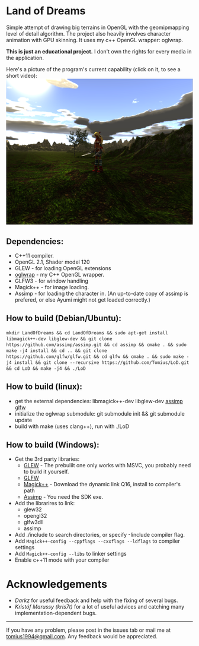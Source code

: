 Land of Dreams
===

Simple attempt of drawing big terrains in OpenGL with the geomipmapping level of detail algorithm. The project also heavily involves character animation with GPU skinning. It uses my c++ OpenGL wrapper: oglwrap.

**This is just an educational project.** I don't own the rights for every media in the application.

Here's a picture of the program's current capability (click on it, to see a short video):
[![screenshot](screenshot.png)](https://www.youtube.com/watch?v=ef93WR3KzaE)

Dependencies:
-------------
* C++11 compiler.
* OpenGL 2.1, Shader model 120
* GLEW - for loading OpenGL extensions
* [oglwrap](https://github.com/Tomius/oglwrap) - my C++ OpenGL wrapper.
* GLFW3 - for window handling
* Magick++ - for image loading.
* Assimp - for loading the character in. (An up-to-date copy of assimp is prefered, or else Ayumi might not get loaded correctly.)


How to build (Debian/Ubuntu):
--------------------
```
mkdir LandOfDreams && cd LandOfDreams && sudo apt-get install libmagick++-dev libglew-dev && git clone https://github.com/assimp/assimp.git && cd assimp && cmake . && sudo make -j4 install && cd .. && git clone https://github.com/glfw/glfw.git && cd glfw && cmake . && sudo make -j4 install && git clone --recursive https://github.com/Tomius/LoD.git && cd LoD && make -j4 && ./LoD
```

How to build (linux):
---------------------
* get the external dependencies: libmagick++-dev libglew-dev [assimp](https://github.com/assimp/assimp) [glfw](https://github.com/glfw/glfw)
* initialize the oglwrap submodule: git submodule init && git submodule update
* build with make (uses clang++), run with ./LoD

How to build (Windows):
----------------------
* Get the 3rd party libraries:
  * [GLEW](http://sourceforge.net/projects/glew/files/glew/1.10.0/) - The prebulilt one only works with MSVC, you probably need to build it yourself.
  * [GLFW](https://github.com/glfw/glfw)
  * [Magick++](http://www.imagemagick.org/script/binary-releases.php) - Download the dynamic link Q16, install to compiler's path
  * [Assimp](http://sourceforge.net/projects/assimp/files/assimp-3.0/) - You need the SDK exe.
* Add the librarires to link:
  * glew32
  * opengl32
  * glfw3dll
  * assimp
* Add ./include to search directories, or specify -Iinclude compiler flag.
* Add `Magick++-config --cppflags --cxxflags --ldflags` to compiler settings
* Add `Magick++-config --libs` to linker settings
* Enable c++11 mode with your compiler

Acknowledgements
================

- *Darkz* for useful feedback and help with the fixing of several bugs.
- *Kristóf Marussy (kris7t)* for a lot of useful advices and catching many implementation-dependent bugs.

----------------------
If you have any problem, please post in the issues tab or mail me at tomius1994@gmail.com. Any feedback would be appreciated.
